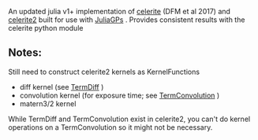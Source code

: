 An updated julia v1+ implementation of [celerite](https://celerite.readthedocs.io/en/) (DFM et al 2017) and [celerite2](https://celerite2.readthedocs.io/en/latest/) built for use with [JuliaGPs](https://github.com/JuliaGaussianProcesses) . Provides consistent results with the celerite python module

## Notes: 
Still need to construct celerite2 kernels as KernelFunctions

- diff kernel (see [TermDiff](https://celerite2.readthedocs.io/en/latest/_modules/celerite2/terms/#TermDiff) )
- convolution kernel (for exposure time; see [TermConvolution](https://celerite2.readthedocs.io/en/latest/_modules/celerite2/terms/#TermConvolution) )
- matern3/2 kernel
	
While TermDiff and TermConvolution exist in celerite2, you can't do kernel operations on a TermConvolution so it might not be necessary.  

